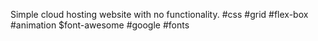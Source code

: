 Simple cloud hosting website with no functionality.
#css #grid #flex-box #animation $font-awesome #google #fonts
